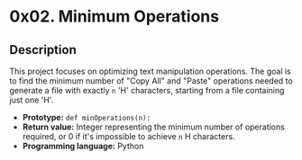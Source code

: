 # 0x02. Minimum Operations

## Description

This project focuses on optimizing text manipulation operations. The goal is to find the minimum number of "Copy All" and "Paste" operations needed to generate a file with exactly `n` 'H' characters, starting from a file containing just one 'H'.

- **Prototype:** `def minOperations(n):`
- **Return value:** Integer representing the minimum number of operations required, or 0 if it's impossible to achieve `n` H characters.
- **Programming language:** Python
